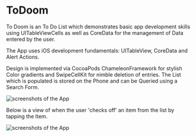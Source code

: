 # ToDoom

To Doom is an To Do List which demonstrates basic app development skills using UITableViewCells as well as CoreData for the management of Data entered by the user.

The App uses iOS development fundamentals: UITableView, CoreData and Alert Actions.

Design is implemented via CocoaPods ChameleonFramework for stylish Color gradients and SwipeCellKit for nimble deletion of entries. The List which is populated is stored on the Phone and can be Queried using a Search Form.

![screenshots of the App](https://i.imgur.com/O2kc0dl.jpg)

Below is a view of when the user 'checks off' an item from the list by tapping the Item.

![screenshots of the App](https://i.imgur.com/AC38L9W.jpg)

